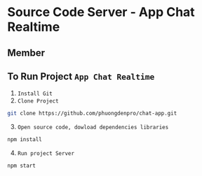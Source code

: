 # Source Code Server - App Chat Realtime
## Member
## To Run Project `App Chat Realtime`
1. `Install Git`
2. `Clone Project`
```sh
git clone https://github.com/phuongdenpro/chat-app.git
```
3. `Open source code, dowload dependencies libraries`
```sh
npm install
```
4. `Run project Server`
```sh
npm start
```
